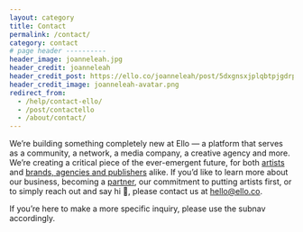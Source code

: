 ```yaml
---
layout: category
title: Contact
permalink: /contact/
category: contact
# page header ----------
header_image: joanneleah.jpg
header_credit: joanneleah
header_credit_post: https://ello.co/joanneleah/post/5dxgnsxjplqbtpjgdrpoda
header_credit_image: joanneleah-avatar.png
redirect_from:
  - /help/contact-ello/
  - /post/contactello
  - /about/contact/
---
```


We’re building something completely new at Ello — a platform that serves as a community, a network, a media company, a creative agency and more.  We’re creating a critical piece of the ever-emergent future, for both [artists](/wtf/contact/artists/) and [brands, agencies and publishers](/wtf/contact/brands-agencies/) alike. If you’d like to learn more about our business, becoming a [partner](/wtf/contact/partners/), our commitment to putting artists first, or to simply reach out and say hi :wave:, please contact us at hello@ello.co.

If you’re here to make a more specific inquiry, please use the subnav accordingly.
